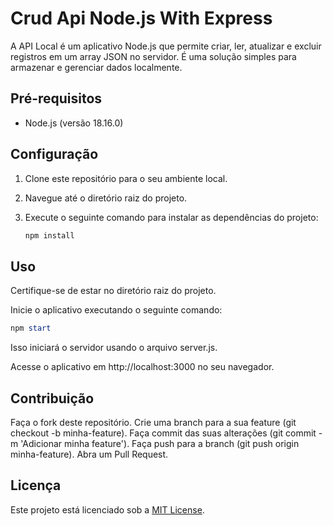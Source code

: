 # Crud Api Node.js With Express

A API Local é um aplicativo Node.js que permite criar, ler, atualizar e excluir registros em um array JSON no servidor. É uma solução simples para armazenar e gerenciar dados localmente.

## Pré-requisitos

- Node.js (versão 18.16.0)

## Configuração

1. Clone este repositório para o seu ambiente local.
2. Navegue até o diretório raiz do projeto.
3. Execute o seguinte comando para instalar as dependências do projeto:

   ```powershell
   npm install
   
## Uso
Certifique-se de estar no diretório raiz do projeto.

Inicie o aplicativo executando o seguinte comando:

````powershell
npm start
````

Isso iniciará o servidor usando o arquivo server.js.

Acesse o aplicativo em http://localhost:3000 no seu navegador.

## Contribuição
Faça o fork deste repositório.
Crie uma branch para a sua feature (git checkout -b minha-feature).
Faça commit das suas alterações (git commit -m 'Adicionar minha feature').
Faça push para a branch (git push origin minha-feature).
Abra um Pull Request.

## Licença
Este projeto está licenciado sob a [MIT License](https://opensource.org/licenses/MIT).
